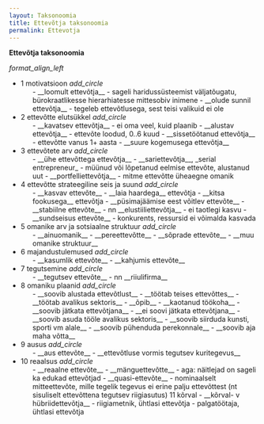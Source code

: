 ```yaml
---
layout: Taksonoomia
title: Ettevõtja taksonoomia
permalink: Ettevotja
---
```


 

 __Ettevõtja taksonoomia__

<p><span><i class="material-icons ikoon">format_align_left</i></span></p>

<ul>
  <li>
    <span id='01' class="lyliti">
      1 motivatsioon <i class='material-icons'>add_circle</i>
    </span>
    <ul id='alammenyy01'>
    - __loomult ettevõtja__ - sageli haridussüsteemist väljatõugatu, bürokraatlikesse hierarhiatesse mittesobiv inimene
    - __olude sunnil ettevõtja__ - tegeleb ettevõtlusega, sest teisi valikuid ei ole
    </ul>
  </li>
  <li>
    <span id='02' class="lyliti">
      2 ettevõtte elutsükkel <i class='material-icons'>add_circle</i>
    </span>
    <ul id='alammenyy02'>
    - __kavatsev ettevõtja__ - ei oma veel, kuid plaanib
    - __alustav ettevõtja__ - ettevõte loodud, 0..6 kuud
    - __sissetöötanud ettevõtja__ - ettevõtte vanus 1+ aasta
    - __suure kogemusega ettevõtja__
    </ul>
  </li>
  <li>
    <span id='03' class="lyliti">
      3 ettevõtete arv <i class='material-icons'>add_circle</i>
    </span>
    <ul id='alammenyy03'>
    - __ühe ettevõttega ettevõtja__
    - __sariettevõtja__, _serial entrepreneur_ - müünud või lõpetanud eelmise ettevõte, alustanud uut
    - __portfelliettevõtja__ - mitme ettevõtte üheaegne omanik
    </ul>
  </li>
  <li>
    <span id='04' class="lyliti">
     4 ettevõtte strateegiline seis ja suund <i class='material-icons'>add_circle</i>
    </span>
    <ul id='alammenyy04'>
    - __kasvav ettevõte__
      - __laia haardega__ ettevõtja
      - __kitsa fookusega__ ettevõtja
    - __püsimajäämise eest võitlev ettevõte__
    - __stabiilne ettevõte__
      - nn __elustiiliettevõtja__ - ei taotlegi kasvu
      - __sundseisus ettevõte__ - konkurents, ressursid ei võimalda kasvada
    </ul>
  </li>
  <li>
    <span id='05' class="lyliti">
      5 omanike arv ja sotsiaalne struktuur <i class='material-icons'>add_circle</i>
    </span>
    <ul id='alammenyy05'>
    - __ainuomanik__
    - __pereettevõtte__
    - __sõprade ettevõte__
    - __muu omanike struktuur__
    </ul>
  </li>
  <li>
    <span id='06' class="lyliti">
      6 majandustulemused <i class='material-icons'>add_circle</i>
    </span>
    <ul id='alammenyy06'>
    - __kasumlik ettevõte__
    - __kahjumis ettevõte__
    </ul>
  </li>
  <li>
    <span id='07' class="lyliti">
      7 tegutsemine <i class='material-icons'>add_circle</i>
    </span>
    <ul id='alammenyy07'>
    - __tegutsev ettevõte__
    - nn __riiulifirma__
    </ul>
  </li>
  <li>
    <span id='08' class="lyliti">
      8 omaniku plaanid <i class='material-icons'>add_circle</i>
    </span>
    <ul id='alammenyy08'>
    - __soovib alustada ettevõtlust__
      - __töötab teises ettevõttes__
      - __töötab avalikus sektoris__
      - __õpib__
      - __kaotanud töökoha__
    - __soovib jätkata ettevõtjana__
    - __ei soovi jätkata ettevõtjana__
      - __soovib asuda tööle avalikus sektoris__
      - __soovib siirduda kunsti, sporti vm alale__
      - __soovib pühenduda perekonnale__
      - __soovib aja maha võtta__
    </ul>
  </li>
  <li>
    <span id='09' class="lyliti">
      9 ausus <i class='material-icons'>add_circle</i>
    </span>
    <ul id='alammenyy09'>
    - __aus ettevõte__
    - __ettevõtluse vormis tegutsev kuritegevus__
    </ul>
  </li>
  <li>
    <span id='10' class="lyliti">
      10 reaalsus <i class='material-icons'>add_circle</i>
    </span>
    <ul id='alammenyy10'>
    - __reaalne ettevõte__
    - __mänguettevõtte__ - aga: näitlejad on sageli ka edukad ettevõtjad
    - __quasi-ettevõte__ - nominaalselt mitteettevõte, mille tegelik tegevus ei erine palju ettevõttest (nt sisuliselt ettevõttena tegutsev riigiasutus)
    11 kõrval
    - __kõrval- v hübriidettevõtja__
      - riigiametnik, ühtlasi ettevõtja
      - palgatöötaja, ühtlasi ettevõtja
    </ul>
  </li>
</ul>